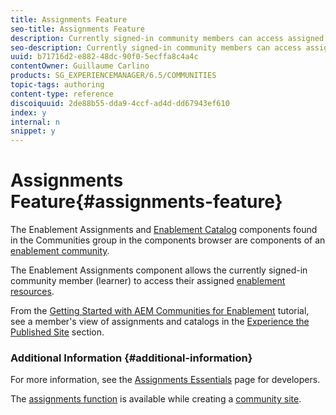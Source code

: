 ```yaml
---
title: Assignments Feature
seo-title: Assignments Feature
description: Currently signed-in community members can access assigned enablement resources
seo-description: Currently signed-in community members can access assigned enablement resources
uuid: b71716d2-e882-48dc-90f0-5ecffa8c4a4c
contentOwner: Guillaume Carlino
products: SG_EXPERIENCEMANAGER/6.5/COMMUNITIES
topic-tags: authoring
content-type: reference
discoiquuid: 2de88b55-dda9-4ccf-ad4d-dd67943ef610
index: y
internal: n
snippet: y
---
```


# Assignments Feature{#assignments-feature}

The Enablement Assignments and [Enablement Catalog](/communities/using/catalog.md) components found in the Communities group in the components browser are components of an [enablement community](../../communities/using/overview.md#enablement-community).

The Enablement Assignments component allows the currently signed-in community member (learner) to access their assigned [enablement resources](/communities/using/resources.md).

From the [Getting Started with AEM Communities for Enablement](/communities/using/getting-started-enablement.md) tutorial, see a member's view of assignments and catalogs in the [Experience the Published Site](/communities/using/enablement-published-site.md) section.

### Additional Information {#additional-information}

For more information, see the [Assignments Essentials](../../communities/using/essentials-assignments.md) page for developers.

The [assignments function](../../communities/using/functions.md#assignments-function) is available while creating a [community site](../../communities/using/sites-console.md).
